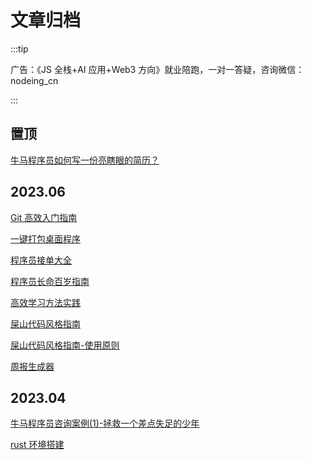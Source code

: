 # 文章归档

:::tip

广告：《JS 全栈+AI 应用+Web3 方向》就业陪跑，一对一答疑，咨询微信：nodeing_cn

:::

## 置顶

[牛马程序员如何写一份亮瞎眼的简历？](/article/mianshi/index.html)

## 2023.06

[Git 高效入门指南](/learn-path/fe/git-github/chapter1/1.html)

[一键打包桌面程序](/article/2023.06/7.html)

[程序员接单大全](/article/2023.06/6.html)

[程序员长命百岁指南](/article/2023.06/2.html)

[高效学习方法实践](/article/2023.06/5.html)

[屎山代码风格指南](/article/2023.06/1.html)

[屎山代码风格指南-使用原则](/article/2023.06/3.html)

[周报生成器](/article/2023.06/4.html)

## 2023.04

[牛马程序员咨询案例(1)-拯救一个差点失足的少年](/article/2023.04/1.html)

[rust 环境搭建](/article/rust-learn/chapter1/1.html)
